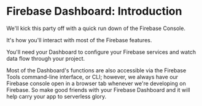 # Firebase Dashboard: Introduction

We'll kick this party off with a quick run down of the Firebase Console.

It's how you'll interact with most of the Firebase features.

You'll need your Dashboard to configure your Firebase services and watch data flow through your project.

Most of the Dashboard's functions are also accessible via the Firebase Tools command-line interface, or CLI; however, we always have our Firebase console open in a browser tab whenever we're developing on Firebase. So make good friends with your Firebase Dashboard and it will help carry your app to serverless glory.